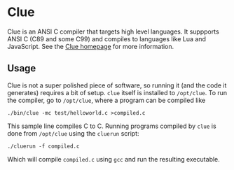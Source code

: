 # Clue

Clue is an ANSI C compiler that targets high level languages. It suppports ANSI C (C89 and some C99) and compiles to languages like Lua and JavaScript. See the [Clue homepage](http://cluecc.sourceforge.net/) for more information.

## Usage

Clue is not a super polished piece of software, so running it (and the code it generates) requires a bit of setup. `clue` itself is installed to `/opt/clue`. To run the compiler, go to `/opt/clue`, where a program can be compiled like

```
./bin/clue -mc test/helloworld.c >compiled.c
```

This sample line compiles C to C. Running programs compiled by `clue` is done from `/opt/clue` using the `cluerun` script:

```
./cluerun -f compiled.c
```

Which will compile `compiled.c` using `gcc` and run the resulting executable.